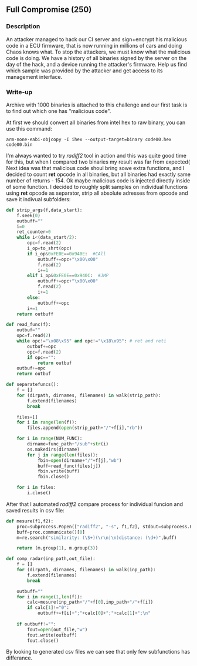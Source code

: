 ## Full Compromise (250)

### Description

An attacker managed to hack our CI server and sign+encrypt his malicious code in a ECU firmware, that is now running in millions of cars and doing Chaos knows what. To stop the attackers, we must know what the malicious code is doing. We have a history of all binaries signed by the server on the day of the hack, and a device running the attacker's firmware. Help us find which sample was provided by the attacker and get access to its management interface.

### Write-up

Archive with 1000 binaries is attached to this challenge and our first task is to find out which one has "malicious code".

At first we should convert all binaries from intel hex to raw binary, you can use this command:

    arm-none-eabi-objcopy -I ihex --output-target=binary code00.hex code00.bin

I'm always wanted to try *radiff2* tool in action and this was quite good time for this, but when I compared two binaries my result was far from expected(
Next idea was that malicious code shoul bring sowe extra functions, and I decided to count **ret** opcode in all binaries, but all binaries had exactly same number of returns - 154. Ok maybe malicious code is injected directly inside of some function. I decided to roughly split samples on individual functions using **ret** opcode as separator, strip all absolute adresses from opcode and save it indivual subfolders:

```python
def strip_args(f,data_start):
    f.seek(0)
    outbuff=""
    i=0
    ret_counter=0
    while i<(data_start/2):
        opc=f.read(2)
        i_op=to_shrt(opc)
        if i_op&0xFE0E==0x940E:  #CAll
            outbuff+=opc+"\x00\x00"
            f.read(2)
            i+=1
        elif i_op&0xFE0E==0x940C:  #JMP
            outbuff+=opc+"\x00\x00"
            f.read(2)
            i+=1
        else:
            outbuff+=opc
        i+=1
    return outbuff

def read_func(f):
    outbuf=""
    opc=f.read(2)
    while opc!="\x08\x95" and opc!="\x18\x95": # ret and reti
        outbuf+=opc
        opc=f.read(2)
        if opc=="":
            return outbuf
    outbuf+=opc
    return outbuf

def separatefuncs():
    f = []
    for (dirpath, dirnames, filenames) in walk(strip_path):
        f.extend(filenames)
        break

    files=[]
    for i in range(len(f)):
        files.append(open(strip_path+"/"+f[i],"rb"))

    for i in range(NUM_FUNC):
        dirname=func_path+"/sub"+str(i)
        os.makedirs(dirname)
        for j in range(len(files)):
            fbin=open(dirname+"/"+f[j],"wb")
            buff=read_func(files[j])
            fbin.write(buff)
            fbin.close()

    for i in files:
        i.close()
```

After that I automated *radiff2* compare process for individual funcion and saved results in csv file:

```python
def mesure(f1,f2):
    proc=subprocess.Popen(["radiff2", "-s", f1,f2], stdout=subprocess.PIPE,stderr=subprocess.PIPE)
    buff=proc.communicate()[0]
    m=re.search("similarity: (\S+)(\r\n|\n)distance: (\d+)",buff)

    return (m.group(1), m.group(3))        

def comp_radar(inp_path,out_file):    
    f = []
    for (dirpath, dirnames, filenames) in walk(inp_path):
        f.extend(filenames)
        break

    outbuff=""
    for i in range(1,len(f)):
        calc=mesure(inp_path+"/"+f[0],inp_path+"/"+f[i])
        if calc[1]!="0":
            outbuff+=f[i]+";"+calc[0]+";"+calc[1]+";\n" 
           
    if outbuff!="":
        fout=open(out_file,"w")
        fout.write(outbuff)
        fout.close()
```

By looking to generated csv files we can see that only few subfunctions has differance.